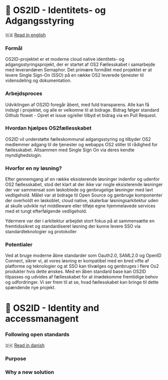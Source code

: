# 🪪 OS2ID - Identitets- og Adgangsstyring
🇬🇧 [Read in english](#🪪-os2id---identity-and-accessmanagent)

### Formål
OS2ID-projektet er et moderne cloud native identitets- og adgangsstyringsprojekt, der er startet af OS2 Fællesskabet i samarbejde med leverandøren Semaphor. Det primære formålet med projektet er at levere Single Sign-On (SSO) på en række OS2 leverede tjenester til vidensdeling og dokumentation.

### Arbejdsproces
Udviklingen af OS2ID foregår åbent, med fuld transparens. Alle kan få indsigt i projektet, og alle er velkomne til at bidrage. Bidrag følger standard Github flowet - Opret et issue og/eller tilbyd et bidrag via en Pull Request.

### Hvordan hjælpes OS2fællesskabet
OS2ID vil understøtte fælleskommunal adgangsstyring og tilbyder OS2 medlemmer adgang til de tjenester og webapps OS2 stiller til rådighed for fællesskabet. Altsammen med Single Sign On via deres kendte myndighedslogin.

### Hvorfor en ny løsning?
Efter gennemgang af en række eksisterende løsninger indenfor og udenfor OS2 fællesskabet, stod det klart at der ikke var nogle eksisterende løsninger der var sammensat som løskoblede og genbrugelige løsninger med lavt vedligehold. Målet var at bidrage til Open Source og genbruge komponenter der overholdt en løskoblet, cloud native, skalerbar løsningsarkitektur uden at skulle udvikle nyt middleware eller tilføje egne hjemmelavede services med et tungt efterfølgende vedligehold. 

Ydermere var der i arkitektur arbejdet stort fokus på at sammensætte en fremtidssikret og standardiseret løsning der kunne levere SSO via standardteknologier og protokoller 


### Potentialer
Ved at bruge moderne åbne standarder som Oauth2.0, SAML2.0 og OpenID Connect, sikrer vi, at vores løsning er kompatibel med en bred vifte af platforme og teknologier og at SSO kan tilvælges og genbruges i flere Os2 produkter hvis dette ønskes.
Med en åben standard base kan OS2ID tilpasses og udvides af fællesskabet for at imødekomme fremtidige behov og udfordringer. Vi ser frem til at se, hvad fællesskabet kan bringe til dette spændende nye projekt.


# 

# 🪪 OS2ID - Identity and accessmanagent
### Following open standards
🇩🇰 [Read in danish](#🪪-os2id---identitets--og-adgangsstyring)

### Purpose

### Why a new solution